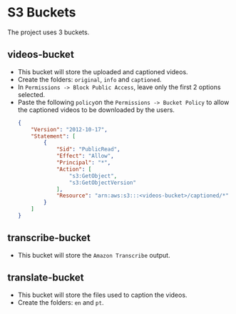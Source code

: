 # S3 Buckets

The project uses 3 buckets.

## videos-bucket

* This bucket will store the uploaded and captioned videos.
* Create the folders: `original`, `info` and `captioned`.
* In `Permissions -> Block Public Access`, leave only the first 2 options selected.
* Paste the following `policy`on the `Permissions -> Bucket Policy` to allow the captioned videos to be downloaded by the users.
    ```json
    {
        "Version": "2012-10-17",
        "Statement": [
            {
                "Sid": "PublicRead",
                "Effect": "Allow",
                "Principal": "*",
                "Action": [
                    "s3:GetObject",
                    "s3:GetObjectVersion"
                ],
                "Resource": "arn:aws:s3:::<videos-bucket>/captioned/*"
            }
        ]
    }
    ```

## transcribe-bucket

* This bucket will store the `Amazon Transcribe` output.

## translate-bucket

* This bucket will store the files used to caption the videos.
* Create the folders: `en` and `pt`.
